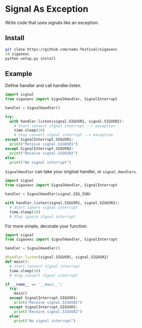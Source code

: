 # **Sig**nal **As** **Exc**eption

Write code that uses signals like an exception.

## Install
```bash
git clone https://github.com/nadu-festival/sigasexc
cd sigasexc
python setup.py install
```

## Example

Define handler and call handler.listen.

```Python
import signal
from sigasexc import SignalHandler, SignalInterrupt

handler = SignalHandler()

try:
  with handler.listen(signal.SIGUSR1, signal.SIGUSR2):
    # Start convert slgnal interrupt --> exception
    time.sleep(10)
    # Stop convert slgnal interrupt --> exception
except SignalInterrupt.SIGUSR1:
  print("Receive signal.SIGUSR1")
except SignalInterrupt.SIGUSR2:
  print("Receive signal.SIGUSR2")
else:
  print("No signal interrupt")
```


`SignalHandler` can take your original handler, or `signal.Handlers`.

```Python
import signal
from sigasexc import SignalHandler, SignalInterrupt

handler = SignalHandler(signal.SIG_IGN)

with handler.listen(signal.SIGUSR1, signal.SIGUSR2):
  # Start ignore slgnal interrupt
  time.sleep(10)
  # Stop ignore slgnal interrupt
```


For more simple, decorate your function.

```Python
import signal
from sigasexc import SignalHandler, SignalInterrupt

handler = SignalHandler()

@handler.listen(signal.SIGUSR1, signal.SIGUSR2)
def main():
  # Start convert slgnal interrupt
  time.sleep(10)
  # Stop convert slgnal interrupt

if __name__ == '__main__':
  try:
    main()
  except SignalInterrupt.SIGUSR1:
    print("Receive signal.SIGUSR1")
  except SignalInterrupt.SIGUSR2:
    print("Receive signal.SIGUSR2")
  else:
    print("No signal interrupt")
```
